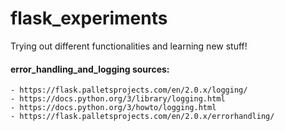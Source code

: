 # flask_experiments

 Trying out different functionalities and learning new stuff!


#### error_handling_and_logging sources:

    - https://flask.palletsprojects.com/en/2.0.x/logging/  
    - https://docs.python.org/3/library/logging.html  
    - https://docs.python.org/3/howto/logging.html  
    - https://flask.palletsprojects.com/en/2.0.x/errorhandling/


